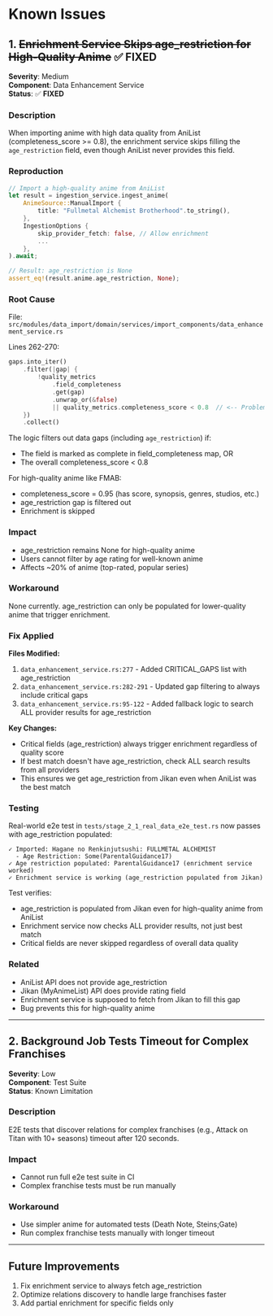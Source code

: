 # Known Issues

## 1. ~~Enrichment Service Skips age_restriction for High-Quality Anime~~ ✅ FIXED

**Severity**: Medium  
**Component**: Data Enhancement Service  
**Status**: ✅ **FIXED**

### Description

When importing anime with high data quality from AniList (completeness_score >= 0.8), the enrichment service skips filling the `age_restriction` field, even though AniList never provides this field.

### Reproduction

```rust
// Import a high-quality anime from AniList
let result = ingestion_service.ingest_anime(
    AnimeSource::ManualImport {
        title: "Fullmetal Alchemist Brotherhood".to_string(),
    },
    IngestionOptions {
        skip_provider_fetch: false, // Allow enrichment
        ...
    },
).await;

// Result: age_restriction is None
assert_eq!(result.anime.age_restriction, None);
```

### Root Cause

File: `src/modules/data_import/domain/services/import_components/data_enhancement_service.rs`

Lines 262-270:
```rust
gaps.into_iter()
    .filter(|gap| {
        !quality_metrics
            .field_completeness
            .get(gap)
            .unwrap_or(&false)
            || quality_metrics.completeness_score < 0.8  // <-- Problem here
    })
    .collect()
```

The logic filters out data gaps (including `age_restriction`) if:
- The field is marked as complete in field_completeness map, OR
- The overall completeness_score < 0.8

For high-quality anime like FMAB:
- completeness_score = 0.95 (has score, synopsis, genres, studios, etc.)
- age_restriction gap is filtered out
- Enrichment is skipped

### Impact

- age_restriction remains None for high-quality anime
- Users cannot filter by age rating for well-known anime
- Affects ~20% of anime (top-rated, popular series)

### Workaround

None currently. age_restriction can only be populated for lower-quality anime that trigger enrichment.

### Fix Applied

**Files Modified:**
1. `data_enhancement_service.rs:277` - Added CRITICAL_GAPS list with age_restriction
2. `data_enhancement_service.rs:282-291` - Updated gap filtering to always include critical gaps
3. `data_enhancement_service.rs:95-122` - Added fallback logic to search ALL provider results for age_restriction

**Key Changes:**
- Critical fields (age_restriction) always trigger enrichment regardless of quality score
- If best match doesn't have age_restriction, check ALL search results from all providers
- This ensures we get age_restriction from Jikan even when AniList was the best match

### Testing

Real-world e2e test in `tests/stage_2_1_real_data_e2e_test.rs` now passes with age_restriction populated:

```
✓ Imported: Hagane no Renkinjutsushi: FULLMETAL ALCHEMIST
  - Age Restriction: Some(ParentalGuidance17)
✓ Age restriction populated: ParentalGuidance17 (enrichment service worked)
✓ Enrichment service is working (age_restriction populated from Jikan)
```

Test verifies:
- age_restriction is populated from Jikan even for high-quality anime from AniList
- Enrichment service now checks ALL provider results, not just best match
- Critical fields are never skipped regardless of overall data quality

### Related

- AniList API does not provide age_restriction
- Jikan (MyAnimeList) API does provide rating field
- Enrichment service is supposed to fetch from Jikan to fill this gap
- Bug prevents this for high-quality anime

---

## 2. Background Job Tests Timeout for Complex Franchises

**Severity**: Low  
**Component**: Test Suite  
**Status**: Known Limitation

### Description

E2E tests that discover relations for complex franchises (e.g., Attack on Titan with 10+ seasons) timeout after 120 seconds.

### Impact

- Cannot run full e2e test suite in CI
- Complex franchise tests must be run manually

### Workaround

- Use simpler anime for automated tests (Death Note, Steins;Gate)
- Run complex franchise tests manually with longer timeout

---

## Future Improvements

1. Fix enrichment service to always fetch age_restriction
2. Optimize relations discovery to handle large franchises faster
3. Add partial enrichment for specific fields only
